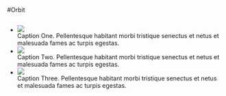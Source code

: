 #Orbit

<div class="row">
    <div class="large-12 columns">
        <ul data-orbit>
            <li>
                <img src="../project-assets/img/demos/demo1.jpg" />
                <div class="orbit-caption">
                    Caption One. Pellentesque habitant morbi tristique senectus et netus et malesuada fames ac turpis egestas.
                </div>
            </li>
            <li>
                <img src="../project-assets/img/demos/demo2.jpg" />
                <div class="orbit-caption">
                    Caption Two. Pellentesque habitant morbi tristique senectus et netus et malesuada fames ac turpis egestas.
                </div>
            </li>
            <li>
                <img src="../project-assets/img/demos/demo3.jpg" />
                <div class="orbit-caption">
                    Caption Three. Pellentesque habitant morbi tristique senectus et netus et malesuada fames ac turpis egestas.
                </div>
            </li>
        </ul>
    </div>
</div>
